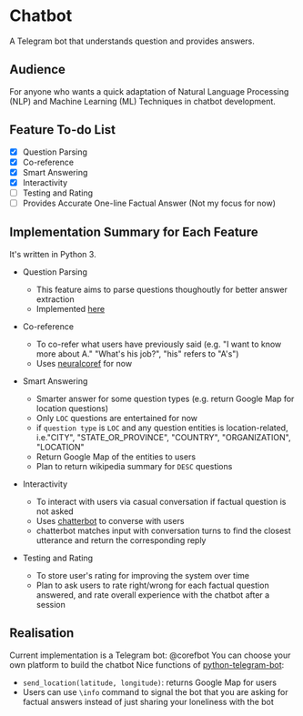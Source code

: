 # Chatbot
A Telegram bot that understands question and provides answers.

## Audience
For anyone who wants a quick adaptation of Natural Language Processing (NLP) and Machine Learning (ML) Techniques in chatbot development.
 
## Feature To-do List
- [x] Question Parsing
- [x] Co-reference
- [x] Smart Answering
- [x] Interactivity
- [ ] Testing and Rating
- [ ] Provides Accurate One-line Factual Answer (Not my focus for now)

## Implementation Summary for Each Feature
It's written in Python 3.
* Question Parsing
    * This feature aims to parse questions thoughoutly for better answer extraction
    * Implemented [here](https://github.com/kaliek/QuestionParser)

* Co-reference
    * To co-refer what users have previously said (e.g. "I want to know more about A." "What's his job?", "his" refers to "A's")
    * Uses [neuralcoref](https://github.com/huggingface/neuralcoref) for now

* Smart Answering
    * Smarter answer for some question types (e.g. return Google Map for location questions)
    * Only `LOC` questions are entertained for now
    * if `question type` is `LOC` and any question entities is location-related, i.e."CITY", "STATE_OR_PROVINCE", "COUNTRY", "ORGANIZATION", "LOCATION" 
    * Return Google Map of the entities to users
    * Plan to return wikipedia summary for `DESC` questions

* Interactivity
    * To interact with users via casual conversation if factual question is not asked
    * Uses [chatterbot](https://github.com/gunthercox/ChatterBot) to converse with users
    * chatterbot matches input with conversation turns to find the closest utterance and return the corresponding reply

* Testing and Rating
    * To store user's rating for improving the system over time
    * Plan to ask users to rate right/wrong for each factual question answered, and rate overall experience with the chatbot after a session

## Realisation
Current implementation is a Telegram bot: @corefbot
You can choose your own platform to build the chatbot
Nice functions of [python-telegram-bot](https://github.com/python-telegram-bot/python-telegram-bot):
* `send_location(latitude, longitude)`: returns Google Map for users
* Users can use `\info` command to signal the bot that you are asking for factual answers instead of just sharing your loneliness with the bot





